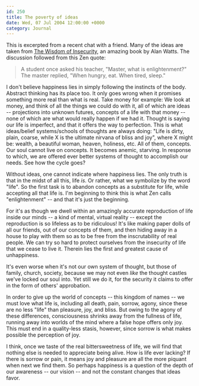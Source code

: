 ```yaml
---
id: 250
title: The poverty of ideas
date: Wed, 07 Jul 2004 12:00:00 +0000
category: Journal
---
```


This is excerpted from a recent chat with a friend.  Many of the ideas
are taken from [The Wisdom of Insecurity](http://www.amazon.com/exec/obidos/tg/detail/-/0394704681/qid=1089187494/sr=8-1/ref=pd_ka_1/104-5291186-8751115?v=glance&s=books&n=507846), an amazing book by Alan Watts.
The discussion followed from this Zen quote:

> A student once asked his teacher, "Master, what is enlightenment?"
> The master replied, "When hungry, eat. When tired, sleep."

I don't believe happiness lies in simply following the instincts of the
body.  Abstract thinking has its place too.  It only goes wrong when it
promises something more real than what is real.  Take money for example:
We look at money, and think of all the things we could do with it, all
of which are ideas -- projections into unknown futures, concepts of a
life with that money -- none of which are what would really happen if we
had it.  Thought is saying our life is imperfect, and that it offers the
way to perfection.  This is what ideas/belief systems/schools of
thoughts are always doing: "Life is dirty, plain, coarse, while X is the
ultimate nirvana of bliss and joy", where X might be: wealth, a
beautiful woman, heaven, holiness, etc.  All of them, concepts.  Our
soul cannot live on concepts.  It becomes anemic, starving.  In response
to which, we are offered ever better systems of thought to accomplish
our needs.  See how the cycle goes?

Without ideas, one cannot indicate where happiness lies.  The only truth
is that in the midst of all this, life *is*.  Or rather, what we symbolize
by the word "life".  So the first task is to abandon concepts as a
substitute for life, while accepting all that life is.  I'm beginning to
think this is what Zen calls "enlightenment" -- and that it's just the
beginning.

For it's as though we dwell within an amazingly accurate reproduction of
life inside our minds -- a kind of mental, virtual reality -- except the
reproduction is so lifeless as to be ridiculous!  It's like making paper
dolls of all our friends, out of our concepts of them, and then hiding
away in a house to play with them so as to be free from the
inscrutability of real people.  We can try so hard to protect ourselves
from the insecurity of life that we cease to live it.  Therein lies the
first and greatest cause of unhappiness.

It's even worse when it's not our own system of thought, but those of
family, church, society, because we may not even *like* the thought
castles we've locked our soul into.  Yet still we do it, for the
security it claims to offer in the form of others' approbation.

In order to give up the world of concepts -- this kingdom of names -- we
must love what life is, including all death, pain, sorrow, agony, since
these are no less "life" than pleasure, joy, and bliss.  But owing to
the agony of these differences, consciousness shrinks away from the
fullness of life, running away into worlds of the mind where a false
hope offers only joy.  This must end in a quality-less stasis, however,
since sorrow is what makes possible the perception of joy.

I think, once we taste of the real bittersweetness of life, we will find
that nothing else is needed to appreciate being alive.  How is life ever
lacking?  If there is sorrow or pain, it means joy and pleasure are all
the more piquant when next we find them.  So perhaps happiness is a
question of the depth of our awareness -- our vision -- and not the
constant changes that ideas favor.


